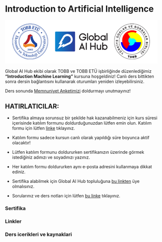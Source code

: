 # Introduction to Artificial Intelligence 
![](tobb_gaih.png)

Global AI Hub ekibi olarak TOBB ve TOBB ETÜ işbirliğinde düzenlediğimiz **“Introduction Machine Learning”** kursuna hoşgeldiniz!  Canlı ders bittikten sonra dersin bağlantısını kullanarak oturumları yeniden izleyebilirsiniz.  

Ders sonunda [Memnuniyet Anketimizi](https://forms.gle/DtK4mp7JgCucBDba9) doldurmayı unutmayınız!

## HATIRLATICILAR:  

- Sertifika almaya sorunsuz bir şekilde hak kazanabilmeniz için kurs süresi içerisinde katılım formunu doldurduğunuzdan lütfen emin olun. Katılım formu için lütfen [linke](https://forms.gle/W5fuDSfmsQaDbbg46) tıklayınız.   

- Katılım formu sadece kursun canlı olarak yapıldığı süre boyunca aktif olacaktır!  
- Lütfen katılım formunu doldururken sertifikanızın üzerinde görmek istediğiniz adınızı ve soyadınızı yazınız.  
- Her katılım formu doldururken aynı e-posta adresini kullanmaya dikkat ediniz.  

- Sertifika alabilmek için Global AI Hub topluluğuna [bu linkten](https://globalaihub.com/community/) üye olmalısınız.  
- Sorularınız ve ders notları için lütfen [bu linke](https://globalaihub.com/community-hubs/turkish-ai-hub/) tıklayınız. 

### Sertifika

### Linkler

### Ders icerikleri ve kaynaklari

   


